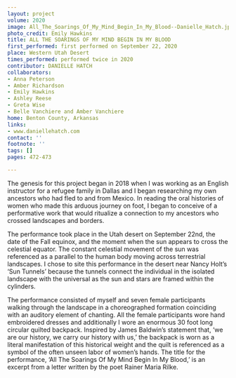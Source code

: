 ```yaml
---
layout: project
volume: 2020
image: All_The_Soarings_Of_My_Mind_Begin_In_My_Blood--Danielle_Hatch.jpg
photo_credit: Emily Hawkins
title: ALL THE SOARINGS OF MY MIND BEGIN IN MY BLOOD
first_performed: first performed on September 22, 2020
place: Western Utah Desert
times_performed: performed twice in 2020
contributor: DANIELLE HATCH
collaborators:
- Anna Peterson
- Amber Richardson
- Emily Hawkins
- Ashley Reese
- Greta Wise
- Belle Vanchiere and Amber Vanchiere
home: Benton County, Arkansas
links:
- www.daniellehatch.com
contact: ''
footnote: ''
tags: []
pages: 472-473

---
```


The genesis for this project began in 2018 when I was working as an English instructor for a refugee family in Dallas and I began researching my own ancestors who had fled to and from Mexico. In reading the oral histories of women who made this arduous journey on foot, I began to conceive of a performative work that would ritualize a connection to my ancestors who crossed landscapes and borders.

The performance took place in the Utah desert on September 22nd, the date of the Fall equinox, and the moment when the sun appears to cross the celestial equator. The constant celestial movement of the sun was referenced as a parallel to the human body moving across terrestrial landscapes. I chose to site this performance in the desert near Nancy Holt’s ‘Sun Tunnels’ because the tunnels connect the individual in the isolated landscape with the universal as the sun and stars are framed within the cylinders.

The performance consisted of myself and seven female participants walking through the landscape in a choreographed formation coinciding with an auditory element of chanting. All the female participants wore hand embroidered dresses and additionally I wore an enormous 30 foot long circular quilted backpack. Inspired by James Baldwin’s statement that, ‘we are our history, we carry our history with us,’ the backpack is worn as a literal manifestation of this historical weight and the quilt is referenced as a symbol of the often unseen labor of women’s hands. The title for the performance, ‘All The Soarings Of My Mind Begin In My Blood,’ is an excerpt from a letter written by the poet Rainer Maria Rilke.
